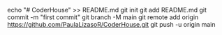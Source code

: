 echo "# CoderHouse" >> README.md
git init
git add README.md
git commit -m "first commit"
git branch -M main
git remote add origin https://github.com/PaulaLizasoR/CoderHouse.git
git push -u origin main
